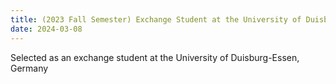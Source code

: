 ```yaml
---
title: (2023 Fall Semester) Exchange Student at the University of Duisburg-Essen, Germany
date: 2024-03-08
---
```


Selected as an exchange student at the University of Duisburg-Essen, Germany

<!--more--> <!-- I went to Germany as an exchange student to explore European and Western cultures further. At the German university, I took two computer science courses, which allowed me to communicate with my classmates and gain insights into the European IT industry. I also backpacked through 15 countries alone, experiencing various cultures. One memorable experience was walking the Camino de Santiago in Spain, where I felt a warm atmosphere of mutual support and encouragement. This journey made me reflect on my life’s values and goals, and I realized that I wanted to positively impact the world, just as others had helped me along the way. -->